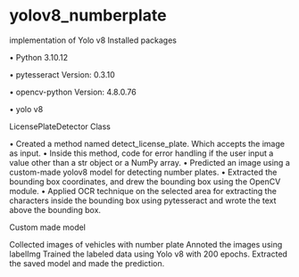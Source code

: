 # yolov8_numberplate
implementation of Yolo v8
Installed packages

•	Python 3.10.12

•	pytesseract Version: 0.3.10

•	opencv-python Version: 4.8.0.76

•	yolo v8

LicensePlateDetector Class

•	Created a method named detect_license_plate. Which accepts the image as input.
•	Inside this method, code for error handling if the user input a value other than a str object or a NumPy array.
•	Predicted an image using a custom-made yolov8 model for detecting number plates.
•	Extracted the bounding box coordinates, and drew the bounding box using the OpenCV module.
•	Applied OCR technique on the selected area for extracting the characters inside the bounding box using pytesseract and wrote the text above the bounding box.


Custom made model

Collected images of vehicles with number plate
Annoted the images using labelImg
Trained the labeled data using Yolo v8 with 200 epochs.
Extracted the saved model and made the prediction. 
